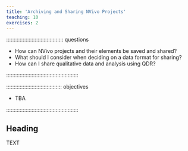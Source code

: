 ```yaml
---
title: 'Archiving and Sharing NVivo Projects'
teaching: 10
exercises: 2
---
```


:::::::::::::::::::::::::::::::::::::: questions 

- How can NVivo projects and their elements be saved and shared?
- What should I consider when deciding on a data format for sharing?
- How can I share qualitative data and analysis using QDR?

::::::::::::::::::::::::::::::::::::::::::::::::

::::::::::::::::::::::::::::::::::::: objectives

- TBA

::::::::::::::::::::::::::::::::::::::::::::::::

## Heading

TEXT
